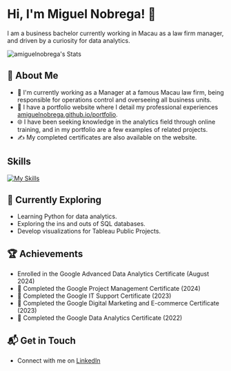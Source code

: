 # Hi, I'm Miguel Nobrega! 👋

I am a business bachelor currently working in Macau as a law firm manager, and driven by a curiosity for data analytics.

![amiguelnobrega's Stats](https://github-readme-stats.vercel.app/api?username=amiguelnobrega&theme=vue-dark&show_icons=true&hide_border=true&count_private=true)

## 🚀 About Me

- 🔭 I'm currently working as a Manager at a famous Macau law firm, being responsible for operations control and overseeing all business units.
- 📝 I have a portfolio website where I detail my professional experiences [amiguelnobrega.github.io/portfolio](https://amiguelnobrega.githu.io/portfolio).
- 🌐 I have been seeking knowledge in the analytics field through online training, and in my portfolio are a few examples of related projects.
- ✍️ My completed certificates are also available on the website.

## Skills
[![My Skills](https://skillicons.dev/icons?i=github,mysql,py,vscode,wordpress)](https://skillicons.dev)

## 🚀 Currently Exploring

- Learning Python for data analytics.
- Exploring the ins and outs of SQL databases.
- Develop visualizations for Tableau Public Projects.

 ## 🏆 Achievements

- Enrolled in the Google Advanced Data Analytics Certificate (August 2024)
- 🌟 Completed the Google Project Management Certificate (2024)
- 🌟 Completed the Google IT Support Certificate (2023)
- 🌟 Completed the Google Digital Marketing and E-commerce Certificate (2023)
- 🌟 Completed the Google Data Analytics Certificate (2022)

## 📬 Get in Touch

- Connect with me on [LinkedIn](https://linkedin.com/in/amiguelnobrega)
